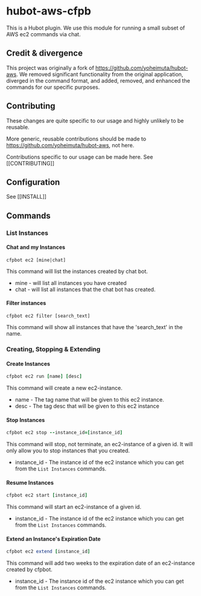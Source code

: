 
# hubot-aws-cfpb

This is a Hubot plugin. 
We use this module for running a small subset of AWS ec2 commands via chat. 

## Credit & divergence

This project was originally a fork of https://github.com/yoheimuta/hubot-aws. 
We removed significant functionality from the original application, diverged in the command format, and added, removed, 
and enhanced the commands for our specific purposes. 

## Contributing

These changes are quite specific to our usage and highly unlikely to be reusable.

More generic, reusable contributions should be made to https://github.com/yoheimuta/hubot-aws, not here.

Contributions specific to our usage can be made here. See [[CONTRIBUTING]]

## Configuration

See [[INSTALL]]

## Commands

### List Instances

#### Chat and my Instances
```
cfpbot ec2 [mine|chat]
```
This command will list the instances created by chat bot. 
* mine - will list all instances you have created
* chat - will list all instances that the chat bot has created.

#### Filter instances
```
cfpbot ec2 filter [search_text]
```
This command will show all instances that have the 'search_text' in the name.

### Creating, Stopping & Extending

#### Create Instances
```ruby
cfpbot ec2 run [name] [desc] 
```
This command will create a new ec2-instance. 
* name - The tag name that will be given to this ec2 instance.
* desc - The tag desc that will be given to this ec2 instance

#### Stop Instances
```ruby
cfpbot ec2 stop --instance_id=[instance_id]
```
This command will stop, not terminate, an ec2-instance of a given id. It will only allow you to stop instances that you created. 
* instance_id - The instance id of the ec2 instance which you can get from the `List Instances` commands.

#### Resume Instances
```ruby
cfpbot ec2 start [instance_id]
```
This command will start an ec2-instance of a given id. 
* instance_id - The instance id of the ec2 instance which you can get from the `List Instances` commands.

#### Extend an Instance's Expiration Date
```ruby
cfpbot ec2 extend [instance_id]
```
This command will add two weeks to the expiration date of an ec2-instance created by cfpbot.
* instance_id - The instance id of the ec2 instance which you can get from the `List Instances` commands.



